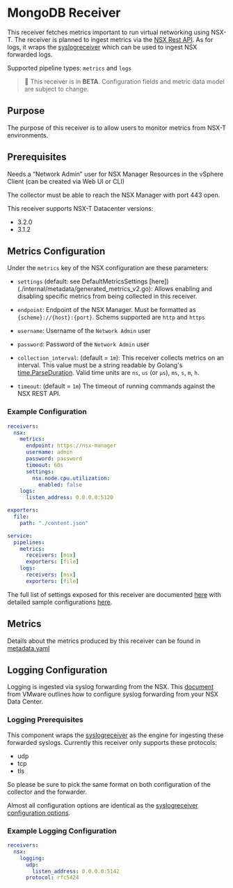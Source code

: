 # MongoDB Receiver

This receiver fetches metrics important to run virtual networking using NSX-T. The receiver is planned to ingest metrics via the [NSX Rest API](https://docs.vmware.com/en/VMware-NSX-Data-Center-for-vSphere/6.4/nsx_64_api.pdf). As for logs, it wraps the [syslogreceiver](https://github.com/open-telemetry/opentelemetry-collector-contrib/tree/main/receiver/syslogreceiver) which can be used to ingest NSX forwarded logs.

Supported pipeline types: `metrics` and `logs`

> :construction: This receiver is in **BETA**. Configuration fields and metric data model are subject to change.

## Purpose

The purpose of this receiver is to allow users to monitor metrics from NSX-T environments.

## Prerequisites

Needs a “Network Admin” user for NSX Manager Resources in the vSphere Client (can be created via Web UI or CLI)

The collector must be able to reach the NSX Manager with port 443 open.

This receiver supports NSX-T Datacenter versions:

- 3.2.0
- 3.1.2

## Metrics Configuration

Under the `metrics` key of the NSX configuration are these parameters:

- `settings` (default: see DefaultMetricsSettings [here])(./internal/metadata/generated_metrics_v2.go): Allows enabling and disabling specific metrics from being collected in this receiver.

- `endpoint`: Endpoint of the NSX Manager. Must be formatted as `{scheme}://{host}:{port}`. Schems supported are `http` and `https`

- `username`: Username of the `Network Admin` user

- `password`: Password of the `Network Admin` user

- `collection_interval`: (default = `1m`): This receiver collects metrics on an interval. This value must be a string readable by Golang's [time.ParseDuration](https://pkg.go.dev/time#ParseDuration). Valid time units are `ns`, `us` (or `µs`), `ms`, `s`, `m`, `h`.

- `timeout`: (default = `1m`) The timeout of running commands against the NSX REST API.

### Example Configuration

```yaml
receivers:
  nsx:
    metrics:
      endpoint: https://nsx-manager
      username: admin
      password: password
      timeout: 60s
      settings:
        nsx.node.cpu.utilization:
          enabled: false
    logs:
      listen_address: 0.0.0.0:5120

exporters:
  file:
    path: "./content.json"

service:
  pipelines:
    metrics:
      receivers: [nsx]
      exporters: [file]
    logs:
      receivers: [nsx]
      exporters: [file]
```

The full list of settings exposed for this receiver are documented [here](./config.go) with detailed sample configurations [here](./testdata/config.yaml).

## Metrics

Details about the metrics produced by this receiver can be found in [metadata.yaml](./metadata.yaml)

## Logging Configuration

Logging is ingested via syslog forwarding from the NSX. This [document](https://docs.vmware.com/en/VMware-NSX-Data-Center-for-vSphere/6.4/com.vmware.nsx.logging.doc/GUID-EA70974C-07F8-469D-8A9D-0ED54F0C8F34.html) from VMware outlines how to configure syslog forwarding from your NSX Data Center.

### Logging Prerequisites

This component wraps the [syslogreceiver](https://github.com/open-telemetry/opentelemetry-collector-contrib/tree/main/receiver/syslogreceiver) as the engine for ingesting these forwarded syslogs. Currently this receiver only supports these protocols:

- udp
- tcp
- tls

So please be sure to pick the same format on both configuration of the collector and the forwarder.

Almost all configuration options are identical as the [syslogreceiver configuration options](https://github.com/open-telemetry/opentelemetry-collector-contrib/tree/main/receiver/syslogreceiver#configuration).

### Example Logging Configuration

```yaml
receivers:
  nsx:
    logging:
      udp:
        listen_address: 0.0.0.0:5142
      protocol: rfc5424
```
